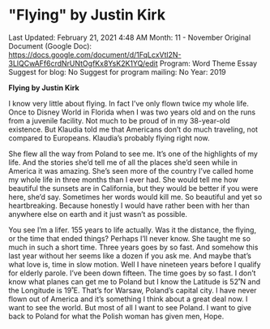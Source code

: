 # "Flying" by Justin Kirk

Last Updated: February 21, 2021 4:48 AM
Month: 11 - November
Original Document (Google Doc): https://docs.google.com/document/d/1FqLcxVtl2N-3LlQCwAFf6crdNrUNtOgfKx8YsK2K1YQ/edit
Program: Word Theme Essay
Suggest for blog: No
Suggest for program mailing: No
Year: 2019

**Flying by Justin Kirk**

I know very little about flying. In fact I’ve only flown twice my whole life. Once to Disney World in Florida when I was two years old and on the runs from a juvenile facility. Not much to be proud of in my 38-year-old existence. But Klaudia told me that Americans don’t do much traveling, not compared to Europeans. Klaudia’s probably flying right now.

She flew all the way from Poland to see me. It’s one of the highlights of my life. And the stories she’d tell me of all the places she’d seen while in America it was amazing. She’s seen more of the country I’ve called home my whole life in three months than I ever had. She would tell me how beautiful the sunsets are in California, but they would be better if you were here, she’d say. Sometimes her words would kill me. So beautiful and yet so heartbreaking. Because honestly I would have rather been with her than anywhere else on earth and it just wasn’t as possible.

You see I’m a lifer. 155 years to life actually. Was it the distance, the flying, or the time that ended things? Perhaps I’ll never know. She taught me so much in such a short time. Three years goes by so fast. And somehow this last year without her seems like a dozen if you ask me. And maybe that’s what love is, time in slow motion. Well I have nineteen years before I qualify for elderly parole. I’ve been down fifteen. The time goes by so fast. I don’t know what planes can get me to Poland but I know the Latitude is 52˚N and the Longitude is 19˚E. That’s for Warsaw, Poland’s capital city. I have never flown out of America and it’s something I think about a great deal now. I want to see the world. But most of all I want to see Poland. I want to give back to Poland for what the Polish woman has given men, Hope.